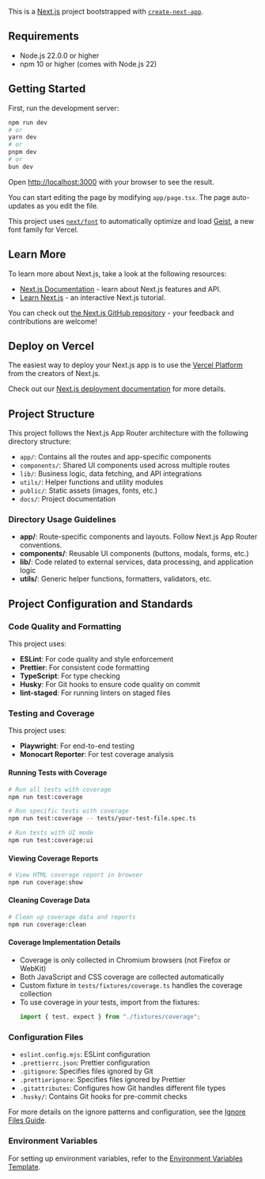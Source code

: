 This is a [Next.js](https://nextjs.org) project bootstrapped with [`create-next-app`](https://nextjs.org/docs/app/api-reference/cli/create-next-app).

## Requirements

- Node.js 22.0.0 or higher
- npm 10 or higher (comes with Node.js 22)

## Getting Started

First, run the development server:

```bash
npm run dev
# or
yarn dev
# or
pnpm dev
# or
bun dev
```

Open [http://localhost:3000](http://localhost:3000) with your browser to see the result.

You can start editing the page by modifying `app/page.tsx`. The page auto-updates as you edit the file.

This project uses [`next/font`](https://nextjs.org/docs/app/building-your-application/optimizing/fonts) to automatically optimize and load [Geist](https://vercel.com/font), a new font family for Vercel.

## Learn More

To learn more about Next.js, take a look at the following resources:

- [Next.js Documentation](https://nextjs.org/docs) - learn about Next.js features and API.
- [Learn Next.js](https://nextjs.org/learn) - an interactive Next.js tutorial.

You can check out [the Next.js GitHub repository](https://github.com/vercel/next.js) - your feedback and contributions are welcome!

## Deploy on Vercel

The easiest way to deploy your Next.js app is to use the [Vercel Platform](https://vercel.com/new?utm_medium=default-template&filter=next.js&utm_source=create-next-app&utm_campaign=create-next-app-readme) from the creators of Next.js.

Check out our [Next.js deployment documentation](https://nextjs.org/docs/app/building-your-application/deploying) for more details.

## Project Structure

This project follows the Next.js App Router architecture with the following directory structure:

- `app/`: Contains all the routes and app-specific components
- `components/`: Shared UI components used across multiple routes
- `lib/`: Business logic, data fetching, and API integrations
- `utils/`: Helper functions and utility modules
- `public/`: Static assets (images, fonts, etc.)
- `docs/`: Project documentation

### Directory Usage Guidelines

- **app/**: Route-specific components and layouts. Follow Next.js App Router conventions.
- **components/**: Reusable UI components (buttons, modals, forms, etc.)
- **lib/**: Code related to external services, data processing, and application logic
- **utils/**: Generic helper functions, formatters, validators, etc.

## Project Configuration and Standards

### Code Quality and Formatting

This project uses:

- **ESLint**: For code quality and style enforcement
- **Prettier**: For consistent code formatting
- **TypeScript**: For type checking
- **Husky**: For Git hooks to ensure code quality on commit
- **lint-staged**: For running linters on staged files

### Testing and Coverage

This project uses:

- **Playwright**: For end-to-end testing
- **Monocart Reporter**: For test coverage analysis

#### Running Tests with Coverage

```bash
# Run all tests with coverage
npm run test:coverage

# Run specific tests with coverage
npm run test:coverage -- tests/your-test-file.spec.ts

# Run tests with UI mode
npm run test:coverage:ui
```

#### Viewing Coverage Reports

```bash
# View HTML coverage report in browser
npm run coverage:show
```

#### Cleaning Coverage Data

```bash
# Clean up coverage data and reports
npm run coverage:clean
```

#### Coverage Implementation Details

- Coverage is only collected in Chromium browsers (not Firefox or WebKit)
- Both JavaScript and CSS coverage are collected automatically
- Custom fixture in `tests/fixtures/coverage.ts` handles the coverage collection
- To use coverage in your tests, import from the fixtures:
  ```typescript
  import { test, expect } from "./fixtures/coverage";
  ```

### Configuration Files

- `eslint.config.mjs`: ESLint configuration
- `.prettierrc.json`: Prettier configuration
- `.gitignore`: Specifies files ignored by Git
- `.prettierignore`: Specifies files ignored by Prettier
- `.gitattributes`: Configures how Git handles different file types
- `.husky/`: Contains Git hooks for pre-commit checks

For more details on the ignore patterns and configuration, see the [Ignore Files Guide](./docs/ignore-files.md).

### Environment Variables

For setting up environment variables, refer to the [Environment Variables Template](./docs/env-template.md).
